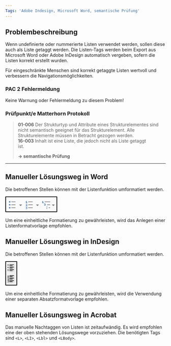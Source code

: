 ```yaml
---
Tags: 'Adobe Indesign, Microsoft Word, semantische Prüfung'
---
```


## Problembeschreibung

Wenn undefinierte oder nummerierte Listen verwendet werden, sollen diese auch als Liste getaggt werden. Die Listen-Tags werden beim Export aus Microsoft Word oder Adobe InDesign automatisch vergeben, sofern die Listen korrekt erstellt wurden.

Für eingeschränkte Menschen sind korrekt getaggte Listen wertvoll und verbessern die Navigationsmöglichkeiten.

### PAC 2 Fehlermeldung

Keine Warnung oder Fehlermeldung zu diesem Problem!

### **Prüfpunkt/e Matterhorn Protokoll**

> **01-006** Der Strukturtyp und Attribute eines Strukturelementes sind nicht semantisch geeignet für das Strukturelement. Alle Strukturelemente müssen in Betracht gezogen werden.  
> **16-003** Inhalt ist eine Liste, die jedoch nicht als Liste getaggt  
> ist.
>
> **→ semantische Prüfung**

---

## Manueller Lösungsweg in Word

Die betroffenen Stellen können mit der Listenfunktion umformatiert werden.

![Listen-Schaltflächen in Microsoft Word](/assets/listen_word.png)

Um eine einheitliche Formatierung zu gewährleisten, wird das Anlegen einer Listenformatvorlage empfohlen.

## Manueller Lösungsweg in InDesign

Die betroffenen Stellen können mit der Listenfunktion umformatiert werden.

![Listen-Schaltflächen in Adobe InDesign](/assets/listen_indesign.png)

Um eine einheitliche Formatierung zu gewährleisten, wird die Verwendung einer separaten Absatzformatvorlage empfohlen.

## Manueller Lösungsweg in Acrobat

Das manuelle Nachtaggen von Listen ist zeitaufwändig. Es wird empfohlen eine der oben stehenden Lösungswege vorzuziehen. Die benötigten Tags sind `<L>`, `<LI>`, `<Lbl>` und `<LBody>`.

